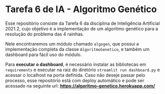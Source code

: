 # Tarefa 6 de IA - Algoritmo Genético

Esse repositório consiste da Tarefa 6 da disciplina de Inteligência Artificial 2021.2, cujo objetivo é a implementação de um algoritmo genético para a resolução do problema das 4 rainhas.

Nele encontraremos um módulo chamado ```algogen```, que possui a implementação completa da classe ```AlgoritmoGenetico```, e também um dashboard para fácil uso do módulo.

Para **executar o dashboard**, é necessário instalar as bibliotecas em ```requirements``` e executar na raiz do diretório ```streamlit run dashboard.py``` e acessar o localhost na porta definida. Caso não deseje passar pelo processo, esse repositório está com deploy automático e pode ser acessado na seguinte url: **https://algoritmo-genetico.herokuapp.com/**
